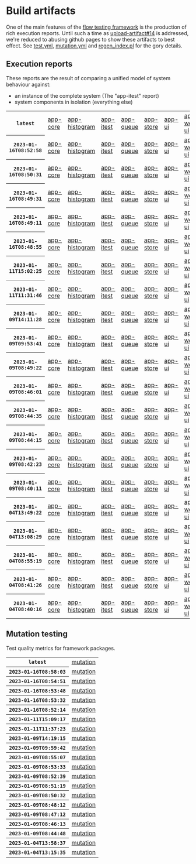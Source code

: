 # Build artifacts

One of the main features of the [flow testing framework](https://github.com/Mastercard/flow) is the production of rich execution reports.
Until such a time as [upload-artifact#14](https://github.com/actions/upload-artifact/issues/14) is addressed, we're reduced to abusing github pages to show these artifacts to best effect.
See [test.yml](https://github.com/Mastercard/flow/blob/main/.github/workflows/test.yml), [mutation.yml](https://github.com/Mastercard/flow/blob/main/.github/workflows/mutation.yml) and [regen_index.pl](https://github.com/Mastercard/flow/blob/pages/regen_index.pl) for the gory details.

## Execution reports

These reports are the result of comparing a unified model of system behaviour against:
 * an instance of the complete system (The "app-itest" report)
 * system components in isolation (everything else)

<!-- start:execution -->
<table>
	<tbody>
		<tr> <th><code>latest</code></th>
			<td><a href="execution/latest/flow_execution_reports/example/app-core/target/mctf/latest/index.html">app-core</a></td>
			<td><a href="execution/latest/flow_execution_reports/example/app-histogram/target/mctf/latest/index.html">app-histogram</a></td>
			<td><a href="execution/latest/flow_execution_reports/example/app-itest/target/mctf/latest/index.html">app-itest</a></td>
			<td><a href="execution/latest/flow_execution_reports/example/app-queue/target/mctf/latest/index.html">app-queue</a></td>
			<td><a href="execution/latest/flow_execution_reports/example/app-store/target/mctf/latest/index.html">app-store</a></td>
			<td><a href="execution/latest/flow_execution_reports/example/app-ui/target/mctf/latest/index.html">app-ui</a></td>
			<td><a href="execution/latest/flow_execution_reports/example/app-web-ui/target/mctf/latest/index.html">app-web-ui</a></td>
		</tr>
		<tr> <th><code>2023-01-16T08:52:58</code></th>
			<td><a href="execution/1673859178/flow_execution_reports/example/app-core/target/mctf/latest/index.html">app-core</a></td>
			<td><a href="execution/1673859178/flow_execution_reports/example/app-histogram/target/mctf/latest/index.html">app-histogram</a></td>
			<td><a href="execution/1673859178/flow_execution_reports/example/app-itest/target/mctf/latest/index.html">app-itest</a></td>
			<td><a href="execution/1673859178/flow_execution_reports/example/app-queue/target/mctf/latest/index.html">app-queue</a></td>
			<td><a href="execution/1673859178/flow_execution_reports/example/app-store/target/mctf/latest/index.html">app-store</a></td>
			<td><a href="execution/1673859178/flow_execution_reports/example/app-ui/target/mctf/latest/index.html">app-ui</a></td>
			<td><a href="execution/1673859178/flow_execution_reports/example/app-web-ui/target/mctf/latest/index.html">app-web-ui</a></td>
		</tr>
		<tr> <th><code>2023-01-16T08:50:31</code></th>
			<td><a href="execution/1673859031/flow_execution_reports/example/app-core/target/mctf/latest/index.html">app-core</a></td>
			<td><a href="execution/1673859031/flow_execution_reports/example/app-histogram/target/mctf/latest/index.html">app-histogram</a></td>
			<td><a href="execution/1673859031/flow_execution_reports/example/app-itest/target/mctf/latest/index.html">app-itest</a></td>
			<td><a href="execution/1673859031/flow_execution_reports/example/app-queue/target/mctf/latest/index.html">app-queue</a></td>
			<td><a href="execution/1673859031/flow_execution_reports/example/app-store/target/mctf/latest/index.html">app-store</a></td>
			<td><a href="execution/1673859031/flow_execution_reports/example/app-ui/target/mctf/latest/index.html">app-ui</a></td>
			<td><a href="execution/1673859031/flow_execution_reports/example/app-web-ui/target/mctf/latest/index.html">app-web-ui</a></td>
		</tr>
		<tr> <th><code>2023-01-16T08:49:31</code></th>
			<td><a href="execution/1673858971/flow_execution_reports/example/app-core/target/mctf/latest/index.html">app-core</a></td>
			<td><a href="execution/1673858971/flow_execution_reports/example/app-histogram/target/mctf/latest/index.html">app-histogram</a></td>
			<td><a href="execution/1673858971/flow_execution_reports/example/app-itest/target/mctf/latest/index.html">app-itest</a></td>
			<td><a href="execution/1673858971/flow_execution_reports/example/app-queue/target/mctf/latest/index.html">app-queue</a></td>
			<td><a href="execution/1673858971/flow_execution_reports/example/app-store/target/mctf/latest/index.html">app-store</a></td>
			<td><a href="execution/1673858971/flow_execution_reports/example/app-ui/target/mctf/latest/index.html">app-ui</a></td>
			<td><a href="execution/1673858971/flow_execution_reports/example/app-web-ui/target/mctf/latest/index.html">app-web-ui</a></td>
		</tr>
		<tr> <th><code>2023-01-16T08:49:11</code></th>
			<td><a href="execution/1673858951/flow_execution_reports/example/app-core/target/mctf/latest/index.html">app-core</a></td>
			<td><a href="execution/1673858951/flow_execution_reports/example/app-histogram/target/mctf/latest/index.html">app-histogram</a></td>
			<td><a href="execution/1673858951/flow_execution_reports/example/app-itest/target/mctf/latest/index.html">app-itest</a></td>
			<td><a href="execution/1673858951/flow_execution_reports/example/app-queue/target/mctf/latest/index.html">app-queue</a></td>
			<td><a href="execution/1673858951/flow_execution_reports/example/app-store/target/mctf/latest/index.html">app-store</a></td>
			<td><a href="execution/1673858951/flow_execution_reports/example/app-ui/target/mctf/latest/index.html">app-ui</a></td>
			<td><a href="execution/1673858951/flow_execution_reports/example/app-web-ui/target/mctf/latest/index.html">app-web-ui</a></td>
		</tr>
		<tr> <th><code>2023-01-16T08:48:55</code></th>
			<td><a href="execution/1673858935/flow_execution_reports/example/app-core/target/mctf/latest/index.html">app-core</a></td>
			<td><a href="execution/1673858935/flow_execution_reports/example/app-histogram/target/mctf/latest/index.html">app-histogram</a></td>
			<td><a href="execution/1673858935/flow_execution_reports/example/app-itest/target/mctf/latest/index.html">app-itest</a></td>
			<td><a href="execution/1673858935/flow_execution_reports/example/app-queue/target/mctf/latest/index.html">app-queue</a></td>
			<td><a href="execution/1673858935/flow_execution_reports/example/app-store/target/mctf/latest/index.html">app-store</a></td>
			<td><a href="execution/1673858935/flow_execution_reports/example/app-ui/target/mctf/latest/index.html">app-ui</a></td>
			<td><a href="execution/1673858935/flow_execution_reports/example/app-web-ui/target/mctf/latest/index.html">app-web-ui</a></td>
		</tr>
		<tr> <th><code>2023-01-11T15:02:25</code></th>
			<td><a href="execution/1673449345/flow_execution_reports/example/app-core/target/mctf/latest/index.html">app-core</a></td>
			<td><a href="execution/1673449345/flow_execution_reports/example/app-histogram/target/mctf/latest/index.html">app-histogram</a></td>
			<td><a href="execution/1673449345/flow_execution_reports/example/app-itest/target/mctf/latest/index.html">app-itest</a></td>
			<td><a href="execution/1673449345/flow_execution_reports/example/app-queue/target/mctf/latest/index.html">app-queue</a></td>
			<td><a href="execution/1673449345/flow_execution_reports/example/app-store/target/mctf/latest/index.html">app-store</a></td>
			<td><a href="execution/1673449345/flow_execution_reports/example/app-ui/target/mctf/latest/index.html">app-ui</a></td>
			<td><a href="execution/1673449345/flow_execution_reports/example/app-web-ui/target/mctf/latest/index.html">app-web-ui</a></td>
		</tr>
		<tr> <th><code>2023-01-11T11:31:46</code></th>
			<td><a href="execution/1673436706/flow_execution_reports/example/app-core/target/mctf/latest/index.html">app-core</a></td>
			<td><a href="execution/1673436706/flow_execution_reports/example/app-histogram/target/mctf/latest/index.html">app-histogram</a></td>
			<td><a href="execution/1673436706/flow_execution_reports/example/app-itest/target/mctf/latest/index.html">app-itest</a></td>
			<td><a href="execution/1673436706/flow_execution_reports/example/app-queue/target/mctf/latest/index.html">app-queue</a></td>
			<td><a href="execution/1673436706/flow_execution_reports/example/app-store/target/mctf/latest/index.html">app-store</a></td>
			<td><a href="execution/1673436706/flow_execution_reports/example/app-ui/target/mctf/latest/index.html">app-ui</a></td>
			<td><a href="execution/1673436706/flow_execution_reports/example/app-web-ui/target/mctf/latest/index.html">app-web-ui</a></td>
		</tr>
		<tr> <th><code>2023-01-09T14:11:28</code></th>
			<td><a href="execution/1673273488/flow_execution_reports/example/app-core/target/mctf/latest/index.html">app-core</a></td>
			<td><a href="execution/1673273488/flow_execution_reports/example/app-histogram/target/mctf/latest/index.html">app-histogram</a></td>
			<td><a href="execution/1673273488/flow_execution_reports/example/app-itest/target/mctf/latest/index.html">app-itest</a></td>
			<td><a href="execution/1673273488/flow_execution_reports/example/app-queue/target/mctf/latest/index.html">app-queue</a></td>
			<td><a href="execution/1673273488/flow_execution_reports/example/app-store/target/mctf/latest/index.html">app-store</a></td>
			<td><a href="execution/1673273488/flow_execution_reports/example/app-ui/target/mctf/latest/index.html">app-ui</a></td>
			<td><a href="execution/1673273488/flow_execution_reports/example/app-web-ui/target/mctf/latest/index.html">app-web-ui</a></td>
		</tr>
		<tr> <th><code>2023-01-09T09:53:41</code></th>
			<td><a href="execution/1673258021/flow_execution_reports/example/app-core/target/mctf/latest/index.html">app-core</a></td>
			<td><a href="execution/1673258021/flow_execution_reports/example/app-histogram/target/mctf/latest/index.html">app-histogram</a></td>
			<td><a href="execution/1673258021/flow_execution_reports/example/app-itest/target/mctf/latest/index.html">app-itest</a></td>
			<td><a href="execution/1673258021/flow_execution_reports/example/app-queue/target/mctf/latest/index.html">app-queue</a></td>
			<td><a href="execution/1673258021/flow_execution_reports/example/app-store/target/mctf/latest/index.html">app-store</a></td>
			<td><a href="execution/1673258021/flow_execution_reports/example/app-ui/target/mctf/latest/index.html">app-ui</a></td>
			<td><a href="execution/1673258021/flow_execution_reports/example/app-web-ui/target/mctf/latest/index.html">app-web-ui</a></td>
		</tr>
		<tr> <th><code>2023-01-09T08:49:22</code></th>
			<td><a href="execution/1673254162/flow_execution_reports/example/app-core/target/mctf/latest/index.html">app-core</a></td>
			<td><a href="execution/1673254162/flow_execution_reports/example/app-histogram/target/mctf/latest/index.html">app-histogram</a></td>
			<td><a href="execution/1673254162/flow_execution_reports/example/app-itest/target/mctf/latest/index.html">app-itest</a></td>
			<td><a href="execution/1673254162/flow_execution_reports/example/app-queue/target/mctf/latest/index.html">app-queue</a></td>
			<td><a href="execution/1673254162/flow_execution_reports/example/app-store/target/mctf/latest/index.html">app-store</a></td>
			<td><a href="execution/1673254162/flow_execution_reports/example/app-ui/target/mctf/latest/index.html">app-ui</a></td>
			<td><a href="execution/1673254162/flow_execution_reports/example/app-web-ui/target/mctf/latest/index.html">app-web-ui</a></td>
		</tr>
		<tr> <th><code>2023-01-09T08:46:01</code></th>
			<td><a href="execution/1673253961/flow_execution_reports/example/app-core/target/mctf/latest/index.html">app-core</a></td>
			<td><a href="execution/1673253961/flow_execution_reports/example/app-histogram/target/mctf/latest/index.html">app-histogram</a></td>
			<td><a href="execution/1673253961/flow_execution_reports/example/app-itest/target/mctf/latest/index.html">app-itest</a></td>
			<td><a href="execution/1673253961/flow_execution_reports/example/app-queue/target/mctf/latest/index.html">app-queue</a></td>
			<td><a href="execution/1673253961/flow_execution_reports/example/app-store/target/mctf/latest/index.html">app-store</a></td>
			<td><a href="execution/1673253961/flow_execution_reports/example/app-ui/target/mctf/latest/index.html">app-ui</a></td>
			<td><a href="execution/1673253961/flow_execution_reports/example/app-web-ui/target/mctf/latest/index.html">app-web-ui</a></td>
		</tr>
		<tr> <th><code>2023-01-09T08:44:35</code></th>
			<td><a href="execution/1673253875/flow_execution_reports/example/app-core/target/mctf/latest/index.html">app-core</a></td>
			<td><a href="execution/1673253875/flow_execution_reports/example/app-histogram/target/mctf/latest/index.html">app-histogram</a></td>
			<td><a href="execution/1673253875/flow_execution_reports/example/app-itest/target/mctf/latest/index.html">app-itest</a></td>
			<td><a href="execution/1673253875/flow_execution_reports/example/app-queue/target/mctf/latest/index.html">app-queue</a></td>
			<td><a href="execution/1673253875/flow_execution_reports/example/app-store/target/mctf/latest/index.html">app-store</a></td>
			<td><a href="execution/1673253875/flow_execution_reports/example/app-ui/target/mctf/latest/index.html">app-ui</a></td>
			<td><a href="execution/1673253875/flow_execution_reports/example/app-web-ui/target/mctf/latest/index.html">app-web-ui</a></td>
		</tr>
		<tr> <th><code>2023-01-09T08:44:15</code></th>
			<td><a href="execution/1673253855/flow_execution_reports/example/app-core/target/mctf/latest/index.html">app-core</a></td>
			<td><a href="execution/1673253855/flow_execution_reports/example/app-histogram/target/mctf/latest/index.html">app-histogram</a></td>
			<td><a href="execution/1673253855/flow_execution_reports/example/app-itest/target/mctf/latest/index.html">app-itest</a></td>
			<td><a href="execution/1673253855/flow_execution_reports/example/app-queue/target/mctf/latest/index.html">app-queue</a></td>
			<td><a href="execution/1673253855/flow_execution_reports/example/app-store/target/mctf/latest/index.html">app-store</a></td>
			<td><a href="execution/1673253855/flow_execution_reports/example/app-ui/target/mctf/latest/index.html">app-ui</a></td>
			<td><a href="execution/1673253855/flow_execution_reports/example/app-web-ui/target/mctf/latest/index.html">app-web-ui</a></td>
		</tr>
		<tr> <th><code>2023-01-09T08:42:23</code></th>
			<td><a href="execution/1673253743/flow_execution_reports/example/app-core/target/mctf/latest/index.html">app-core</a></td>
			<td><a href="execution/1673253743/flow_execution_reports/example/app-histogram/target/mctf/latest/index.html">app-histogram</a></td>
			<td><a href="execution/1673253743/flow_execution_reports/example/app-itest/target/mctf/latest/index.html">app-itest</a></td>
			<td><a href="execution/1673253743/flow_execution_reports/example/app-queue/target/mctf/latest/index.html">app-queue</a></td>
			<td><a href="execution/1673253743/flow_execution_reports/example/app-store/target/mctf/latest/index.html">app-store</a></td>
			<td><a href="execution/1673253743/flow_execution_reports/example/app-ui/target/mctf/latest/index.html">app-ui</a></td>
			<td><a href="execution/1673253743/flow_execution_reports/example/app-web-ui/target/mctf/latest/index.html">app-web-ui</a></td>
		</tr>
		<tr> <th><code>2023-01-09T08:40:11</code></th>
			<td><a href="execution/1673253611/flow_execution_reports/example/app-core/target/mctf/latest/index.html">app-core</a></td>
			<td><a href="execution/1673253611/flow_execution_reports/example/app-histogram/target/mctf/latest/index.html">app-histogram</a></td>
			<td><a href="execution/1673253611/flow_execution_reports/example/app-itest/target/mctf/latest/index.html">app-itest</a></td>
			<td><a href="execution/1673253611/flow_execution_reports/example/app-queue/target/mctf/latest/index.html">app-queue</a></td>
			<td><a href="execution/1673253611/flow_execution_reports/example/app-store/target/mctf/latest/index.html">app-store</a></td>
			<td><a href="execution/1673253611/flow_execution_reports/example/app-ui/target/mctf/latest/index.html">app-ui</a></td>
			<td><a href="execution/1673253611/flow_execution_reports/example/app-web-ui/target/mctf/latest/index.html">app-web-ui</a></td>
		</tr>
		<tr> <th><code>2023-01-04T13:49:22</code></th>
			<td><a href="execution/1672840162/flow_execution_reports/example/app-core/target/mctf/latest/index.html">app-core</a></td>
			<td><a href="execution/1672840162/flow_execution_reports/example/app-histogram/target/mctf/latest/index.html">app-histogram</a></td>
			<td><a href="execution/1672840162/flow_execution_reports/example/app-itest/target/mctf/latest/index.html">app-itest</a></td>
			<td><a href="execution/1672840162/flow_execution_reports/example/app-queue/target/mctf/latest/index.html">app-queue</a></td>
			<td><a href="execution/1672840162/flow_execution_reports/example/app-store/target/mctf/latest/index.html">app-store</a></td>
			<td><a href="execution/1672840162/flow_execution_reports/example/app-ui/target/mctf/latest/index.html">app-ui</a></td>
			<td><a href="execution/1672840162/flow_execution_reports/example/app-web-ui/target/mctf/latest/index.html">app-web-ui</a></td>
		</tr>
		<tr> <th><code>2023-01-04T13:08:29</code></th>
			<td><a href="execution/1672837709/flow_execution_reports/example/app-core/target/mctf/latest/index.html">app-core</a></td>
			<td><a href="execution/1672837709/flow_execution_reports/example/app-histogram/target/mctf/latest/index.html">app-histogram</a></td>
			<td><a href="execution/1672837709/flow_execution_reports/example/app-itest/target/mctf/latest/index.html">app-itest</a></td>
			<td><a href="execution/1672837709/flow_execution_reports/example/app-queue/target/mctf/latest/index.html">app-queue</a></td>
			<td><a href="execution/1672837709/flow_execution_reports/example/app-store/target/mctf/latest/index.html">app-store</a></td>
			<td><a href="execution/1672837709/flow_execution_reports/example/app-ui/target/mctf/latest/index.html">app-ui</a></td>
			<td><a href="execution/1672837709/flow_execution_reports/example/app-web-ui/target/mctf/latest/index.html">app-web-ui</a></td>
		</tr>
		<tr> <th><code>2023-01-04T08:55:19</code></th>
			<td><a href="execution/1672822519/flow_execution_reports/example/app-core/target/mctf/latest/index.html">app-core</a></td>
			<td><a href="execution/1672822519/flow_execution_reports/example/app-histogram/target/mctf/latest/index.html">app-histogram</a></td>
			<td><a href="execution/1672822519/flow_execution_reports/example/app-itest/target/mctf/latest/index.html">app-itest</a></td>
			<td><a href="execution/1672822519/flow_execution_reports/example/app-queue/target/mctf/latest/index.html">app-queue</a></td>
			<td><a href="execution/1672822519/flow_execution_reports/example/app-store/target/mctf/latest/index.html">app-store</a></td>
			<td><a href="execution/1672822519/flow_execution_reports/example/app-ui/target/mctf/latest/index.html">app-ui</a></td>
			<td><a href="execution/1672822519/flow_execution_reports/example/app-web-ui/target/mctf/latest/index.html">app-web-ui</a></td>
		</tr>
		<tr> <th><code>2023-01-04T08:41:26</code></th>
			<td><a href="execution/1672821686/flow_execution_reports/example/app-core/target/mctf/latest/index.html">app-core</a></td>
			<td><a href="execution/1672821686/flow_execution_reports/example/app-histogram/target/mctf/latest/index.html">app-histogram</a></td>
			<td><a href="execution/1672821686/flow_execution_reports/example/app-itest/target/mctf/latest/index.html">app-itest</a></td>
			<td><a href="execution/1672821686/flow_execution_reports/example/app-queue/target/mctf/latest/index.html">app-queue</a></td>
			<td><a href="execution/1672821686/flow_execution_reports/example/app-store/target/mctf/latest/index.html">app-store</a></td>
			<td><a href="execution/1672821686/flow_execution_reports/example/app-ui/target/mctf/latest/index.html">app-ui</a></td>
			<td><a href="execution/1672821686/flow_execution_reports/example/app-web-ui/target/mctf/latest/index.html">app-web-ui</a></td>
		</tr>
		<tr> <th><code>2023-01-04T08:40:16</code></th>
			<td><a href="execution/1672821616/flow_execution_reports/example/app-core/target/mctf/latest/index.html">app-core</a></td>
			<td><a href="execution/1672821616/flow_execution_reports/example/app-histogram/target/mctf/latest/index.html">app-histogram</a></td>
			<td><a href="execution/1672821616/flow_execution_reports/example/app-itest/target/mctf/latest/index.html">app-itest</a></td>
			<td><a href="execution/1672821616/flow_execution_reports/example/app-queue/target/mctf/latest/index.html">app-queue</a></td>
			<td><a href="execution/1672821616/flow_execution_reports/example/app-store/target/mctf/latest/index.html">app-store</a></td>
			<td><a href="execution/1672821616/flow_execution_reports/example/app-ui/target/mctf/latest/index.html">app-ui</a></td>
			<td><a href="execution/1672821616/flow_execution_reports/example/app-web-ui/target/mctf/latest/index.html">app-web-ui</a></td>
		</tr>
	</tbody>
</table>
<!-- end:execution -->

## Mutation testing

Test quality metrics for framework packages.

<!-- start:mutation -->
<table>
	<tbody>
		<tr> <th><code>latest</code></th>
			<td><a href="mutation/latest/mutation_report/index.html">mutation</a></td>
		</tr>
		<tr> <th><code>2023-01-16T08:58:03</code></th>
			<td><a href="mutation/1673859483/mutation_report/index.html">mutation</a></td>
		</tr>
		<tr> <th><code>2023-01-16T08:54:51</code></th>
			<td><a href="mutation/1673859291/mutation_report/index.html">mutation</a></td>
		</tr>
		<tr> <th><code>2023-01-16T08:53:48</code></th>
			<td><a href="mutation/1673859228/mutation_report/index.html">mutation</a></td>
		</tr>
		<tr> <th><code>2023-01-16T08:53:32</code></th>
			<td><a href="mutation/1673859212/mutation_report/index.html">mutation</a></td>
		</tr>
		<tr> <th><code>2023-01-16T08:52:14</code></th>
			<td><a href="mutation/1673859134/mutation_report/index.html">mutation</a></td>
		</tr>
		<tr> <th><code>2023-01-11T15:09:17</code></th>
			<td><a href="mutation/1673449757/mutation_report/index.html">mutation</a></td>
		</tr>
		<tr> <th><code>2023-01-11T11:37:23</code></th>
			<td><a href="mutation/1673437043/mutation_report/index.html">mutation</a></td>
		</tr>
		<tr> <th><code>2023-01-09T14:19:15</code></th>
			<td><a href="mutation/1673273955/mutation_report/index.html">mutation</a></td>
		</tr>
		<tr> <th><code>2023-01-09T09:59:42</code></th>
			<td><a href="mutation/1673258382/mutation_report/index.html">mutation</a></td>
		</tr>
		<tr> <th><code>2023-01-09T08:55:07</code></th>
			<td><a href="mutation/1673254507/mutation_report/index.html">mutation</a></td>
		</tr>
		<tr> <th><code>2023-01-09T08:53:33</code></th>
			<td><a href="mutation/1673254413/mutation_report/index.html">mutation</a></td>
		</tr>
		<tr> <th><code>2023-01-09T08:52:39</code></th>
			<td><a href="mutation/1673254359/mutation_report/index.html">mutation</a></td>
		</tr>
		<tr> <th><code>2023-01-09T08:51:19</code></th>
			<td><a href="mutation/1673254279/mutation_report/index.html">mutation</a></td>
		</tr>
		<tr> <th><code>2023-01-09T08:50:32</code></th>
			<td><a href="mutation/1673254232/mutation_report/index.html">mutation</a></td>
		</tr>
		<tr> <th><code>2023-01-09T08:48:12</code></th>
			<td><a href="mutation/1673254092/mutation_report/index.html">mutation</a></td>
		</tr>
		<tr> <th><code>2023-01-09T08:47:12</code></th>
			<td><a href="mutation/1673254032/mutation_report/index.html">mutation</a></td>
		</tr>
		<tr> <th><code>2023-01-09T08:46:13</code></th>
			<td><a href="mutation/1673253973/mutation_report/index.html">mutation</a></td>
		</tr>
		<tr> <th><code>2023-01-09T08:44:48</code></th>
			<td><a href="mutation/1673253888/mutation_report/index.html">mutation</a></td>
		</tr>
		<tr> <th><code>2023-01-04T13:58:37</code></th>
			<td><a href="mutation/1672840717/mutation_report/index.html">mutation</a></td>
		</tr>
		<tr> <th><code>2023-01-04T13:15:35</code></th>
			<td><a href="mutation/1672838135/mutation_report/index.html">mutation</a></td>
		</tr>
	</tbody>
</table>
<!-- end:mutation -->
